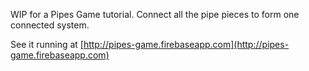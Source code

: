 WIP for a Pipes Game tutorial. Connect all the pipe pieces to form one connected system.

See it running at [http://pipes-game.firebaseapp.com](http://pipes-game.firebaseapp.com)
